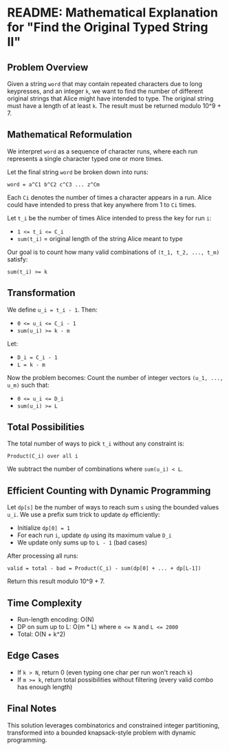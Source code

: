 # README: Mathematical Explanation for "Find the Original Typed String II"

## Problem Overview

Given a string `word` that may contain repeated characters due to long keypresses, and an integer `k`, we want to find the number of different original strings that Alice might have intended to type. The original string must have a length of at least `k`. The result must be returned modulo 10^9 + 7.

## Mathematical Reformulation

We interpret `word` as a sequence of character runs, where each run represents a single character typed one or more times.

Let the final string `word` be broken down into runs:

```
word = a^C1 b^C2 c^C3 ... z^Cm
```

Each `Ci` denotes the number of times a character appears in a run. Alice could have intended to press that key anywhere from 1 to `Ci` times.

Let `t_i` be the number of times Alice intended to press the key for run `i`:

* `1 <= t_i <= C_i`
* `sum(t_i)` = original length of the string Alice meant to type

Our goal is to count how many valid combinations of `(t_1, t_2, ..., t_m)` satisfy:

```
sum(t_i) >= k
```

## Transformation

We define `u_i = t_i - 1`. Then:

* `0 <= u_i <= C_i - 1`
* `sum(u_i) >= k - m`

Let:

* `D_i = C_i - 1`
* `L = k - m`

Now the problem becomes:
Count the number of integer vectors `(u_1, ..., u_m)` such that:

* `0 <= u_i <= D_i`
* `sum(u_i) >= L`

## Total Possibilities

The total number of ways to pick `t_i` without any constraint is:

```
Product(C_i) over all i
```

We subtract the number of combinations where `sum(u_i) < L`.

## Efficient Counting with Dynamic Programming

Let `dp[s]` be the number of ways to reach sum `s` using the bounded values `u_i`.
We use a prefix sum trick to update `dp` efficiently:

* Initialize `dp[0] = 1`
* For each run `i`, update `dp` using its maximum value `D_i`
* We update only sums up to `L - 1` (bad cases)

After processing all runs:

```
valid = total - bad = Product(C_i) - sum(dp[0] + ... + dp[L-1])
```

Return this result modulo 10^9 + 7.

## Time Complexity

* Run-length encoding: O(N)
* DP on sum up to L: O(m \* L) where `m <= N` and `L <= 2000`
* Total: O(N + k^2)

## Edge Cases

* If `k > N`, return 0 (even typing one char per run won't reach `k`)
* If `m >= k`, return total possibilities without filtering (every valid combo has enough length)

## Final Notes

This solution leverages combinatorics and constrained integer partitioning, transformed into a bounded knapsack-style problem with dynamic programming.

